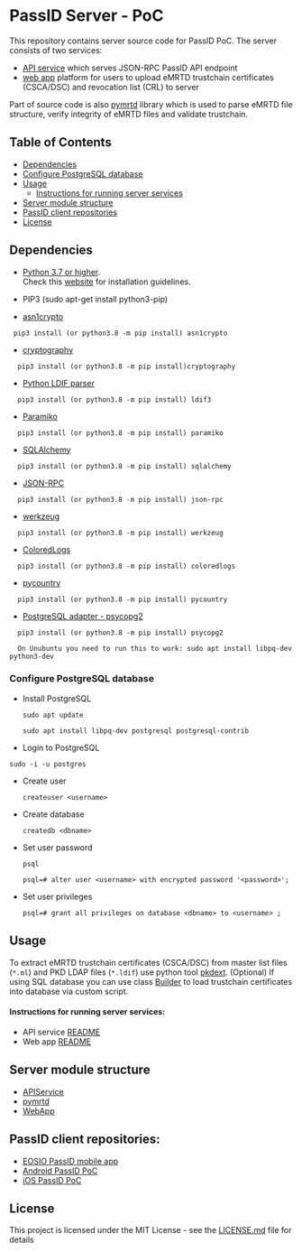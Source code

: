 # PassID Server - PoC
This repository contains server source code for PassID PoC. The server consists of two services: 
* [API service](https://github.com/ZeroPass/PassID-Server/tree/master/src/APIservice) which serves JSON-RPC PassID API endpoint
* [web app](https://github.com/ZeroPass/PassID-Server/tree/master/src/WebApp) platform for users to upload eMRTD trustchain certificates (CSCA/DSC) and revocation list (CRL) to server

Part of source code is also [pymrtd](https://github.com/ZeroPass/PassID-Server/tree/master/src/pymrtd) library which is used to parse eMRTD file structure, verify integrity of eMRTD files and validate trustchain.

## Table of Contents  
- [Dependencies](#dependencies)
- [Configure PostgreSQL database](#configure-postgresql-database)
- [Usage](#usage)
  + [Instructions for running server services](#instructions-for-running-server-services)
- [Server module structure](#server-module-structure)
- [PassID client repositories](#passid-client-repositories)
- [License](#license)

## Dependencies
* [Python 3.7 or higher](https://www.python.org/downloads/).<br>
  Check this [website](https://wiki.python.org/moin/BeginnersGuide/Download) for installation guidelines.
* PIP3 (sudo apt-get install python3-pip)

* [asn1crypto](https://github.com/wbond/asn1crypto)
```
 pip3 install (or python3.8 -m pip install) asn1crypto
```

* [cryptography](https://github.com/pyca/cryptography)
```
  pip3 install (or python3.8 -m pip install)cryptography
```

* [Python LDIF parser](https://ldif3.readthedocs.io/en/latest/)
```
  pip3 install (or python3.8 -m pip install) ldif3
```

* [Paramiko](https://pypi.org/project/paramiko/)
```
  pip3 install (or python3.8 -m pip install) paramiko
```

* [SQLAlchemy](https://www.sqlalchemy.org/)
```
  pip3 install (or python3.8 -m pip install) sqlalchemy
```

* [JSON-RPC](https://github.com/pavlov99/json-rpc)
```
  pip3 install (or python3.8 -m pip install) json-rpc
```

* [werkzeug](https://palletsprojects.com/p/werkzeug/)
```
  pip3 install (or python3.8 -m pip install) werkzeug
```

* [ColoredLogs](https://coloredlogs.readthedocs.io/en/latest/)
```
  pip3 install (or python3.8 -m pip install) coloredlogs
```

* [pycountry](https://github.com/flyingcircusio/pycountry)
```
  pip3 install (or python3.8 -m pip install) pycountry
```

* [PostgreSQL adapter - psycopg2](http://initd.org/psycopg/)
```
  pip3 install (or python3.8 -m pip install) psycopg2
  
  On Unubuntu you need to run this to work: sudo apt install libpq-dev python3-dev
```

### Configure PostgreSQL database

* Install PostgreSQL

    ```sudo apt update```
    
    ```sudo apt install libpq-dev postgresql postgresql-contrib```

* Login to PostgreSQL

```sudo -i -u postgres```

* Create user

  ```createuser <username>```

* Create database

  ```createdb <dbname>```

* Set user password

  ```psql```

  ```psql=# alter user <username> with encrypted password '<password>';```

* Set user privileges

  ```psql=# grant all privileges on database <dbname> to <username> ;```

## Usage
To extract eMRTD trustchain certificates (CSCA/DSC) from master list files (`*.ml`) and PKD LDAP files (`*.ldif`) use python tool [pkdext](https://github.com/ZeroPass/PassID-documntation-and-tools/tree/master/tools/pkdext).
(Optional) If using SQL database you can use class [Builder](https://github.com/ZeroPass/PassID-Server/blob/a87cb5cc55c160a9ca80583ecb6099d7a6e57660/src/management/builder.py#L54) to load trustchain certificates into database via custom script.

#### Instructions for running server services:
* API service [README](src/APIservice#api-service)
* Web app [README](src/WebApp#webapp-data)

## Server module structure
* [APIService](https://github.com/ZeroPass/PassID-Server/tree/master/src/APIservice)
* [pymrtd](src/pymrtd)
* [WebApp](https://github.com/ZeroPass/PassID-Server/tree/master/src/WebApp)

## PassID client repositories:
* [EOSIO PassID mobile app](https://github.com/ZeroPass/eosio-passid-mobile-app)
* [Android PassID PoC](https://github.com/ZeroPass/PassID-Android-App)
* [iOS PassID PoC](https://github.com/ZeroPass/PassID-iOS-App)

## License
This project is licensed under the MIT License - see the [LICENSE.md](LICENSE.md) file for details
